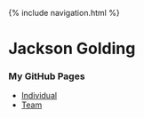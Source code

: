 {% include navigation.html %}

# Jackson Golding

### My GitHub Pages

- [Individual](https://github.com/jacksongolding/Jackson-Golding/tree/gh-pages)
- [Team](https://github.com/jacksongolding/Nut-Team)
